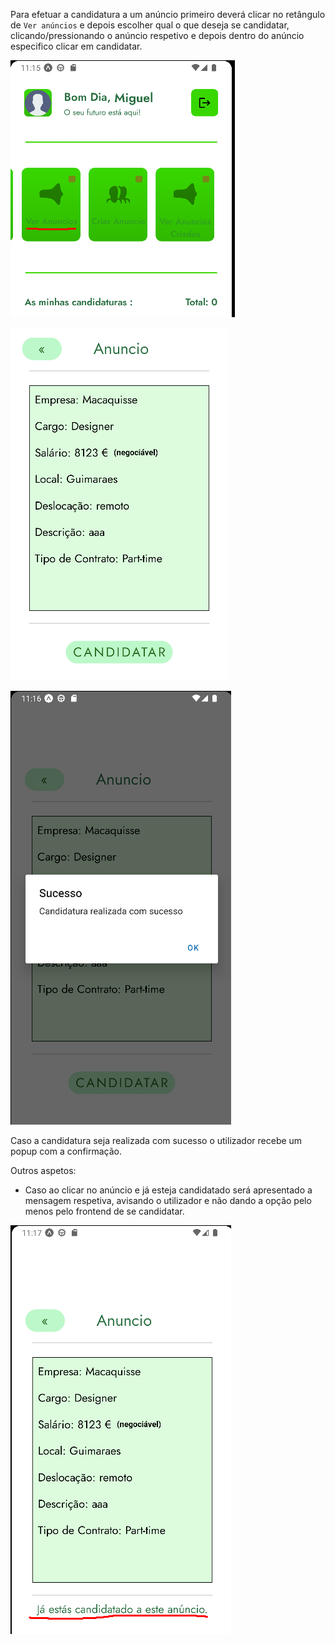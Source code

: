 Para efetuar a candidatura a um anúncio primeiro deverá clicar no retângulo de `Ver anúncios` e depois escolher qual o que deseja se candidatar, clicando/pressionando o anúncio respetivo e depois dentro do anúncio especifico clicar em candidatar.

![image.png](../../../.attachments/image-9ec317f9-ec25-431a-8250-f39b104e7e1e.png)

![image.png](../../../.attachments/image-99d6c2cf-2544-4c4d-b069-11d3aa74e9d8.png)

![image.png](../../../.attachments/image-5c02f6d6-7bd8-43d3-913d-5ad7a43842e8.png)

Caso a candidatura seja realizada com sucesso o utilizador recebe um popup com a confirmação.

Outros aspetos:
- Caso ao clicar no anúncio e já esteja candidatado será apresentado a mensagem respetiva, avisando o utilizador e não dando a opção pelo menos pelo frontend de se candidatar.

![image.png](../../../.attachments/image-20a949b2-914a-4863-bfb7-78a9d0e61a1e.png)


